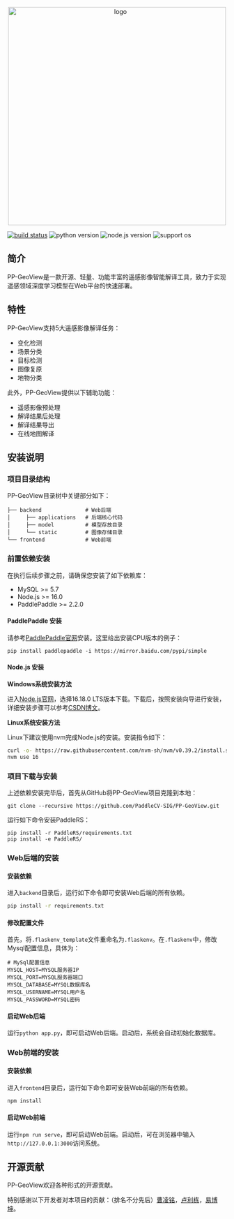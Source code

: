 <div align="center">
    <p align="center">
        <img src="https://user-images.githubusercontent.com/78073130/198640332-3edba236-db03-4eb0-b803-90a1053e87f3.png" alt="logo" width = "500" />
    </p>
</div>

[![build status](https://github.com/PaddleCV-SIG/PP-GeoView/actions/workflows/build.yml/badge.svg?branch=develop)](https://github.com/PaddleCV-SIG/PP-GeoView/actions)
![python version](https://img.shields.io/badge/python-3.7+-orange.svg)
![node.js version](https://img.shields.io/badge/nodejs-16+-orange.svg)
![support os](https://img.shields.io/badge/os-linux%2C%20win%2C%20mac-yellow.svg)

## 简介

PP-GeoView是一款开源、轻量、功能丰富的遥感影像智能解译工具，致力于实现遥感领域深度学习模型在Web平台的快速部署。

## 特性

PP-GeoView支持5大遥感影像解译任务：

- 变化检测
- 场景分类
- 目标检测
- 图像复原
- 地物分类

此外，PP-GeoView提供以下辅助功能：

- 遥感影像预处理
- 解译结果后处理
- 解译结果导出
- 在线地图解译

## 安装说明

### 项目目录结构

PP-GeoView目录树中关键部分如下：

``` plain
├── backend              # Web后端
│     ├── applications   # 后端核心代码
│     ├── model          # 模型存放目录
│     └── static         # 图像存储目录
└── frontend             # Web前端
```

### 前置依赖安装

在执行后续步骤之前，请确保您安装了如下依赖库：

- MySQL >= 5.7
- Node.js >= 16.0
- PaddlePaddle >= 2.2.0

#### PaddlePaddle 安装

请参考[PaddlePaddle官网](https://www.paddlepaddle.org.cn/)安装。这里给出安装CPU版本的例子：

```shell
pip install paddlepaddle -i https://mirror.baidu.com/pypi/simple
```

#### Node.js 安装

**Windows系统安装方法**

进入[Node.js官网](https://nodejs.org/en/)，选择16.18.0 LTS版本下载。下载后，按照安装向导进行安装，详细安装步骤可以参考[CSDN博文](https://blog.csdn.net/bbj12345678/article/details/106741758)。

**Linux系统安装方法**

Linux下建议使用nvm完成Node.js的安装。安装指令如下：

```bash
curl -o- https://raw.githubusercontent.com/nvm-sh/nvm/v0.39.2/install.sh | bash
nvm use 16
```

### 项目下载与安装

上述依赖安装完毕后，首先从GitHub将PP-GeoView项目克隆到本地：

```shell
git clone --recursive https://github.com/PaddleCV-SIG/PP-GeoView.git
```

运行如下命令安装PaddleRS：

```shell
pip install -r PaddleRS/requirements.txt
pip install -e PaddleRS/
```

### Web后端的安装

#### 安装依赖

进入`backend`目录后，运行如下命令即可安装Web后端的所有依赖。

```bash
pip install -r requirements.txt
```

#### 修改配置文件

首先，将`.flaskenv_template`文件重命名为`.flaskenv`。在`.flaskenv`中，修改Mysql配置信息，具体为：

```plain
# MySql配置信息
MYSQL_HOST=MYSQL服务器IP
MYSQL_PORT=MYSQL服务器端口
MYSQL_DATABASE=MYSQL数据库名
MYSQL_USERNAME=MYSQL用户名
MYSQL_PASSWORD=MYSQL密码
```


#### 启动Web后端

运行`python app.py`，即可启动Web后端。启动后，系统会自动初始化数据库。

### Web前端的安装

#### 安装依赖

进入`frontend`目录后，运行如下命令即可安装Web前端的所有依赖。

```bash
npm install
```

#### 启动Web前端

运行`npm run serve`，即可启动Web前端。启动后，可在浏览器中输入`http://127.0.0.1:3000`访问系统。

## 开源贡献

PP-GeoView欢迎各种形式的开源贡献。

特别感谢以下开发者对本项目的贡献：（排名不分先后）[曹凌铭](https://github.com/terayco)，[卢利栋](https://github.com/jscslld)，[易博坤](https://github.com/yibaikuai)。
